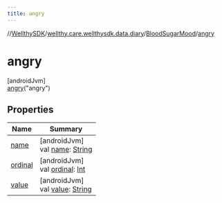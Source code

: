 ```yaml
---
title: angry
---
```

//[WellthySDK](../../../../index.html)/[wellthy.care.wellthysdk.data.diary](../../index.html)/[BloodSugarMood](../index.html)/[angry](index.html)



# angry



[androidJvm]\
[angry](index.html)("angry")



## Properties


| Name | Summary |
|---|---|
| [name](../../../wellthy.care.wellthysdk.utils/-google-fit-syncing-manager/-syncing-data-type/-s-t-e-p-s/index.html#-372974862%2FProperties%2F-1123460525) | [androidJvm]<br>val [name](../../../wellthy.care.wellthysdk.utils/-google-fit-syncing-manager/-syncing-data-type/-s-t-e-p-s/index.html#-372974862%2FProperties%2F-1123460525): [String](https://kotlinlang.org/api/latest/jvm/stdlib/kotlin/-string/index.html) |
| [ordinal](../../../wellthy.care.wellthysdk.utils/-google-fit-syncing-manager/-syncing-data-type/-s-t-e-p-s/index.html#-739389684%2FProperties%2F-1123460525) | [androidJvm]<br>val [ordinal](../../../wellthy.care.wellthysdk.utils/-google-fit-syncing-manager/-syncing-data-type/-s-t-e-p-s/index.html#-739389684%2FProperties%2F-1123460525): [Int](https://kotlinlang.org/api/latest/jvm/stdlib/kotlin/-int/index.html) |
| [value](../value.html) | [androidJvm]<br>val [value](../value.html): [String](https://kotlinlang.org/api/latest/jvm/stdlib/kotlin/-string/index.html) |

